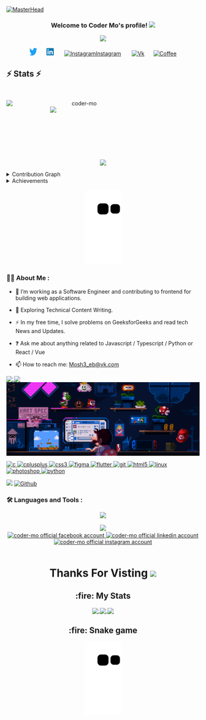 [![MasterHead](https://i.postimg.cc/QNWm7bSD/banner-2.png)](https://github.com/mosh3eb)

<!-- Header txt-->
<h3 align="center">
  Welcome to Coder Mo's profile!
  <img src="https://media.giphy.com/media/hvRJCLFzcasrR4ia7z/giphy.gif" width="28">
</h3>
<!--End of Header-->

<!--Header_typing svg-->
<p align="center">
  <a href="https://github.com/DenverCoder1/readme-typing-svg"><img src="https://readme-typing-svg.herokuapp.com/?lines=A+Front-End+Web+Developer;Exprienced+UI%2FUx+Designer;2%2B+Years++Of+Coding+Experience;Always+Learning+New+Things&font=Fira%20Code&center=true&width=440&height=45&color=417BBD&vCenter=true&size=22"></a>
</p>
<!--End of Header_typing svg-->

<!--Social media-->
<p align="center">
  <a href="https://www.twitter.com/Mo_Coder" target="blank"><img width="20px" alt="Twitter" title="Twitter" src="https://raw.githubusercontent.com/devicons/devicon/1119b9f84c0290e0f0b38982099a2bd027a48bf1/icons/twitter/twitter-original.svg"/></a>&#8287;&#8287;&#8287;&#8287;&#8287;
  <a href="https://www.linkedin.com/in/mosh3eb" target="blank"><img width="20px" alt="LinkedIn" title="LinkedIn" src="https://raw.githubusercontent.com/devicons/devicon/1119b9f84c0290e0f0b38982099a2bd027a48bf1/icons/linkedin/linkedin-original.svg"/></a>
  &#8287;&#8287;&#8287;&#8287;&#8287;
  <a href="https://instagram.com/coder_mo" target="blank"><img width="20px" alt="InstagramInstagram" title="Instagram" src="https://i.imgur.com/M6yBwxS.png"></a>
  &#8287;&#8287;&#8287;&#8287;&#8287;
    <a href="https://vk.com/mosh3_eb" target="blank"><img width="20px" alt="Vk" title="Vk" src="https://i.imgur.com/pPj8Q4o.png"/></a>&#8287;&#8287;&#8287;&#8287;&#8287;
  <a href="https://www.buymeacoffee.com/CoderMo"><img width="20px" alt="Coffee" title="Buy me a coffee" src="https://bmc-dev.s3.us-east-2.amazonaws.com/assets/icons/bmc_icon_black.png"/></a>
</p>
<!--End of Social media-->


## ⚡ Stats ⚡
<br>
<p align=center>
  <div align=center>
    <a href="https://github.com/denvercoder1/github-readme-streak-stats" title="Go to Source">
      <img align="left" width=390 src="https://github-readme-streak-stats.herokuapp.com/?user=mosh3eb&theme=tokyonight&border=61dafb&hide_border=true" alt="coder-mo" />
    </a>
    <a href="https://github.com/anuraghazra/github-readme-stats" title="Go to Source">
      <img align="right" width=390 src="https://github-readme-stats.vercel.app/api?username=mosh3eb&show_icons=true&theme=tokyonight&border_color=61dafb&hide_border=true" />
    </a>
  </div>
  <br><br><br><br><br><br><br><br><br>
  <div align=center>
    <a href="https://github.com/anuraghazra/github-readme-stats">
      <img width=390 align="center" src="https://github-readme-stats.vercel.app/api/top-langs/?username=Mosh3eb&title_color=61dafb&text_color=ffffff&icon_color=61dafb&bg_color=20232a&langs_count=8&layout=compact&border_color=61dafb&hide_border=true" />
    </a>
  </div>
</p>
<details> 
<summary>Contribution Graph</summary>
<a href="https://github.com/ashutosh00710/github-readme-activity-graph">
 <img alt="github activity graph" src="https://activity-graph.herokuapp.com/graph?username=mosh3eb&theme=react-dark&bg_color=20232a&hide_border=true" width="100%"></a>
</details>
<details>
<summary>Achievements</summary>
    <div align=center>
<a href="https://github.com/ryo-ma/github-profile-trophy">
    <img align="center alt="github trophies" src="https://github-profile-trophy.vercel.app/?username=Mosh3eb&theme=tokyonight&no-frame=true&column=7">
</a>
  </div>
</details>

<br>
<div align=center>
    <a href="https://github.com/anuraghazra/github-readme-stats">
  <img alt="github contribution snake animation" src="https://github.com/mosh3eb/mosh3eb/blob/output/github-contribution-grid-snake.svg">
    </a>
  </div>


### :woman_technologist: About Me :

- :telescope: I’m working as a Software Engineer and contributing to frontend for building web applications.

- :seedling: Exploring Technical Content Writing.

- :zap: In my free time, I solve problems on GeeksforGeeks and read tech News and Updates.

- ❓ Ask me about anything related to Javascript / Typescript / Python or React / Vue 

- :mailbox: How to reach me: Mosh3_eb@vk.com



<a href="https://github.com/mosh3eb/Password-Generator">
  <img align="center" src="https://github-readme-stats.vercel.app/api/pin/?username=mosh3eb&repo=Password-Generator&theme=tokyonight" />
</a>
<a href="https://github.com/mosh3eb/Mosh3_eb_Cv">
  <img align="center" src="https://github-readme-stats.vercel.app/api/pin/?username=mosh3eb&repo=Mosh3_eb_CV&theme=tokyonight" />
</a>

 

  <img align="center" alt="coder-mo" src="https://raw.githubusercontent.com/mosh3eb/Portfolio_Page/main/images/bg.gif">
  
  
  <p align="left">
  <a href="https://www.cprogramming.com/" target="_blank"> <img src="https://devicons.github.io/devicon/devicon.git/icons/c/c-original.svg" alt="c" width="40" height="40"/> </a> 
  <a href="https://www.w3schools.com/cpp/" target="_blank"> <img src="https://devicons.github.io/devicon/devicon.git/icons/cplusplus/cplusplus-original.svg" alt="cplusplus" width="40" height="40"/> </a> 
  <a href="https://www.w3schools.com/css/" target="_blank"> <img src="https://devicons.github.io/devicon/devicon.git/icons/css3/css3-original-wordmark.svg" alt="css3" width="40" height="40"/> </a> 
  <a href="https://www.figma.com/" target="_blank"> <img src="https://www.vectorlogo.zone/logos/figma/figma-icon.svg" alt="figma" width="40" height="40"/> </a> <a href="https://flutter.dev" target="_blank"> <img src="https://www.vectorlogo.zone/logos/flutterio/flutterio-icon.svg" alt="flutter" width="40" height="40"/> </a> 
  <a href="https://git-scm.com/" target="_blank"> <img src="https://www.vectorlogo.zone/logos/git-scm/git-scm-icon.svg" alt="git" width="40" height="40"/> </a> <a href="https://www.w3.org/html/" target="_blank"> <img src="https://devicons.github.io/devicon/devicon.git/icons/html5/html5-original-wordmark.svg" alt="html5" width="40" height="40"/> </a> 
  <a href="https://www.linux.org/" target="_blank"> <img src="https://devicons.github.io/devicon/devicon.git/icons/linux/linux-original.svg" alt="linux" width="40" height="40"/> </a> 
  <a href="https://www.photoshop.com/en" target="_blank"> <img src="https://devicons.github.io/devicon/devicon.git/icons/photoshop/photoshop-plain.svg" alt="photoshop" width="40" height="40"/> </a> 
  <a href="https://www.python.org" target="_blank"> <img src="https://devicons.github.io/devicon/devicon.git/icons/python/python-original.svg" alt="python" width="40" height="40"/> </a> </p>


![](https://visitor-badge.laobi.icu/badge?page_id=mosh3eb.mosh3eb)
[![Github](https://img.shields.io/github/followers/mosh3eb?label=Follow&style=social)](https://github.com/mosh3eb)

### :hammer_and_wrench: Languages and Tools :
<p align="center">
  <a href="https://skillicons.dev">
    <img src="https://skillicons.dev/icons?i=html,css,js,py,dotnet,angular,react,vue,c,cpp,cs,git,kubernetes,docker,c,vim,atom,aws,deno,ps,canva" />
  </a>
</p>

<div id="header" align="center">
  <img src="https://media.giphy.com/media/M9gbBd9nbDrOTu1Mqx/giphy.gif" width="100"/>
</div>
<div id="badges"align="center">
    <a href="https://www.twitter.com/Mo_Coder">
    <img src="https://img.shields.io/badge/Twitter-blue?style=for-the-badge&logo=twitter&logoColor=white" alt="coder-mo official facebook account"/>
  </a>
  <a href="https://www.linkedin.com/in/mosh3eb">
    <img src="https://img.shields.io/badge/LinkedIn-blue?style=for-the-badge&logo=linkedin&logoColor=white" alt="coder-mo official linkedin account"/>
  </a>
  <a href="https://instagram.com/coder_mo">
    <img src="https://img.shields.io/badge/Instagram-red?style=for-the-badge&logo=instagram&logoColor=white" alt="coder-mo official instagram account"/>
  </a><br>
       <img src="https://komarev.com/ghpvc/?username=mosh3eb&style=flat-square&color=blue" alt=""/>
      <h1 align="center">
      Thanks For Visting
      <img src="https://media.giphy.com/media/hvRJCLFzcasrR4ia7z/giphy.gif" width="30px"/>
    </h1>
</div>



<div align="center" dir="auto">
  <h2>:fire: My Stats</h2>
    <a href="https://github.com/denvercoder1/github-readme-streak-stats" title="Go to Source">
      <img align="center" width="390" src="https://github-readme-stats.vercel.app/api?username=mosh3eb&show_icons=true&theme=tokyonight&hide_border=true" style="max-width: 100%;">
    </a>
    <a href="https://github.com/anuraghazra/github-readme-stats" title="Go to Source">
      <img align="center" width="390" src="https://github-readme-stats.vercel.app/api/top-langs/?username=mosh3eb&theme=tokyonight&hide_border=true&layout=compact" style="max-width: 100%;">
    </a>
      <a href="https://github.com/anuraghazra/github-readme-stats" title="Go to Source">
      <img align="center" width="390" src="http://github-readme-streak-stats.herokuapp.com?user=mosh3eb&theme=tokyonight&hide_border=true&date_format=j%20M%5B%20Y%5D&stroke=566F83A4&fire=DD3B00&currStreakNum=DD2727&ring=DD2727&border=DD2727" style="max-width: 100%;">
    </a>
</div>

<div align="center" dir="auto">
    <h2>:fire: Snake game</h2>
    <a href="https://github.com/anuraghazra/github-readme-stats" title="Go to Source">
      <img src="https://raw.githubusercontent.com/mosh3eb/mosh3eb/eaecc649d60f67121e07467266f3b97e985b4943/github-contribution-grid-snake.svg" style="max-width: 100%;">
      </div>

